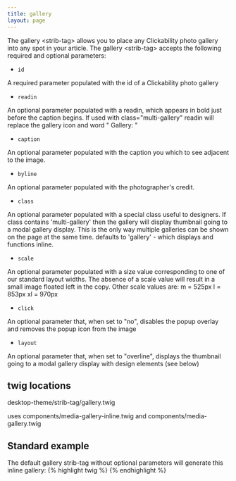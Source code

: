 ```yaml
---
title: gallery
layout: page
---
```


The gallery &lt;strib-tag&gt; allows you to place any Clickability photo gallery into any spot in your article.
The gallery &lt;strib-tag&gt; accepts the following required and optional parameters:

* <code>id</code>

A required parameter populated with the id of a Clickability photo gallery

* <code>readin</code>

An optional parameter populated with a readin, which appears in bold just before the caption begins. If used with class="multi-gallery" readin will replace the gallery icon and word " Gallery: "

* <code>caption</code>

An optional parameter populated with the caption you which to see adjacent to the image.

* <code>byline</code>

An optional parameter populated with the photographer's credit.

* <code>class</code>

An optional parameter populated with a special class useful to designers. 
If class contains 'multi-gallery' then the gallery will display thumbnail going to a modal gallery display. 
This is the only way multiple galleries can be shown on the page at the same time.
defaults to 'gallery' - which displays and functions inline.

* <code>scale</code>

An optional parameter populated with a size value corresponding to one of our standard layout widths. The absence of a scale value will result in a small image floated left in the copy. 
Other scale values are: m = 525px  l = 853px  xl = 970px

* <code>click</code>

An optional parameter that, when set to "no", disables the popup overlay and removes the popup icon from the image

* <code>layout</code>

An optional parameter that, when set to "overline", displays the thumbnail going to a modal gallery display with design elements (see below)


## twig locations

desktop-theme/strib-tag/gallery.twig

uses components/media-gallery-inline.twig
and components/media-gallery.twig

## Standard example

The default gallery strib-tag without optional parameters will generate this inline gallery:
{% highlight twig %}
<strib type="gallery" id="302652371"></strib>
{% endhighlight %}